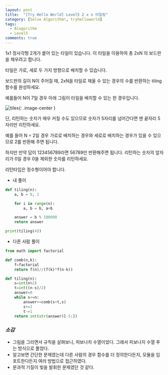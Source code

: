 ```yaml
---
layout: post
title:  "[Try Hello World] Level5 2 x n 타일링"
category: [Solve Algorithm!, tryhelloworld]
tags:
  - Alogorithm
  - Level5
comments: true
---
```


1x1 정사각형 2개가 붙어 있는 타일이 있습니다. 이 타일을 이용하여 총 2xN 의 보드판을 채우려고 합니다.

타일은 가로, 세로 두 가지 방향으로 배치할 수 있습니다.

보드판의 길이 N이 주어질 때, 2xN을 타일로 채울 수 있는 경우의 수를 반환하는 tiling 함수를 완성하세요.

예를들어 N이 7일 경우 아래 그림이 타일을 배치할 수 있는 한 경우입니다.

![tiles]({{site.url}}/assets/tiles.png){: .image-center }

단, 리턴하는 숫자가 매우 커질 수도 있으므로 숫자가 5자리를 넘어간다면 맨 끝자리 5자리만 리턴하세요.

예를 들어 N = 2일 경우 가로로 배치하는 경우와 세로로 배치하는 경우가 있을 수 있으므로 2를 반환해 주면 됩니다.

하지만 만약 답이 123456789라면 56789만 반환해주면 됩니다. 리턴하는 숫자의 앞자리가 0일 경우 0을 제외한 숫자를 리턴하세요.

리턴타입은 정수형이어야 합니다.

- 내 풀이

```python
def tiling(n):
	a, b = 0, 1

	for i in range(n):
		a, b = b, a+b

	answer = b % 100000
	return answer

print(tiling(4))
```

- 다른 사람 풀이

```python
from math import factorial

def comb(n,k):
    f=factorial
    return f(n)//(f(k)*f(n-k))

def tiling(n):
    s=int(n%2)
    t=int((n-s)/2)
    answer=0
    while s<=n:
        answer+=comb(s+t,s)
        s+=2
        t-=1
    return int(str(answer)[-5:])
```

### *소감*
- 그림을 그리면서 규칙을 살펴보니, 피보나치 수열이었다. 그래서 피보나지 수열 푸는 방식으로 풀었다.
- 알고보면 간단한 문제였는데 다른 사람의 경우 함수를 더 정의한다든지, 모듈을 임포트한다든지 여러 방법으로 접근하였다.
- 문과적 기질이 빛을 발휘한 문제였던 것 같다.
